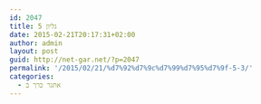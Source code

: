 ```yaml
---
id: 2047
title: גליון 5
date: 2015-02-21T20:17:31+02:00
author: admin
layout: post
guid: http://net-gar.net/?p=2047
permalink: '/2015/02/21/%d7%92%d7%9c%d7%99%d7%95%d7%9f-5-3/'
categories:
  - אתגר כרך ב
---
```

